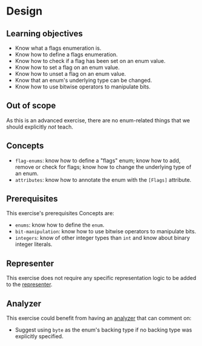 # Design

## Learning objectives

- Know what a flags enumeration is.
- Know how to define a flags enumeration.
- Know how to check if a flag has been set on an enum value.
- Know how to set a flag on an enum value.
- Know how to unset a flag on an enum value.
- Know that an enum's underlying type can be changed.
- Know how to use bitwise operators to manipulate bits.

## Out of scope

As this is an advanced exercise, there are no enum-related things that we should explicitly _not_ teach.

## Concepts

- `flag-enums`: know how to define a "flags" enum; know how to add, remove or check for flags; know how to change the underlying type of an enum.
- `attributes`: know how to annotate the enum with the `[Flags]` attribute.

## Prerequisites

This exercise's prerequisites Concepts are:

- `enums`: know how to define the `enum`.
- `bit-manipulation`: know how to use bitwise operators to manipulate bits.
- `integers`: know of other integer types than `int` and know about binary integer literals.

## Representer

This exercise does not require any specific representation logic to be added to the [representer][representer].

## Analyzer

This exercise could benefit from having an [analyzer][analyzer] that can comment on:

- Suggest using `byte` as the enum's backing type if no backing type was explicitly specified.

[analyzer]: https://github.com/exercism/csharp-analyzer
[representer]: https://github.com/exercism/csharp-representer
[docs.microsoft.com-enumeration-types-as-bit-flags]: https://docs.microsoft.com/en-us/dotnet/csharp/programming-guide/enumeration-types#enumeration-types-as-bit-flags
[docs.microsoft.com-bitwise-and-shift-operators]: https://docs.microsoft.com/en-us/dotnet/csharp/language-reference/operators/bitwise-and-shift-operators
[docs.microsoft.com-switch-keyword]: https://docs.microsoft.com/en-us/dotnet/csharp/language-reference/keywords/switch
[docs.microsoft.com-binary-notation]: https://docs.microsoft.com/en-us/dotnet/csharp/language-reference/builtin-types/integral-numeric-types#integer-literals
[docs.microsoft.com-flagsattribute]: https://docs.microsoft.com/en-us/dotnet/api/system.flagsattribute?view=net-6.0
[alanzucconi.com-enum-flags-and-bitwise-operators]: https://www.alanzucconi.com/2015/07/26/enum-flags-and-bitwise-operators/
[concept-bitwise-manipulation]: https://github.com/exercism/v3/blob/main/reference/concepts/bitwise_manipulation.md
